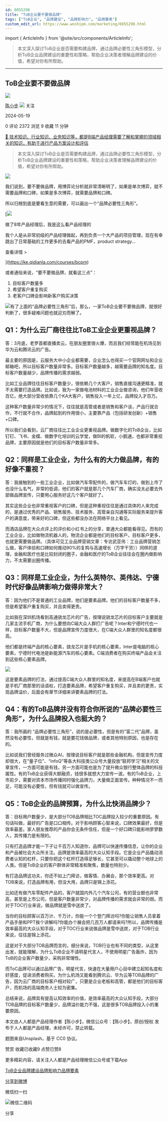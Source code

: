 ```yaml
---
id: 6055298
title: "ToB企业要不要做品牌"
tags: ["ToB企业", "品牌建设", "品牌影响力", "品牌要素"]
custom_edit_url: https://www.woshipm.com/marketing/6055298.html
---
```

import { ArticleInfo } from '@site/src/components/ArticleInfo';

<ArticleInfo
    author="陈小步"
    authorLink="https://www.woshipm.com/u/1099326"
    published="2024-05-19"
    views={2372}
    comments={0}
    collects={9}
/>

> 本文深入探讨ToB企业是否需要构建品牌，通过品牌必要性三角形模型，分析ToB企业品牌建设的重要性和策略，帮助企业决策者理解品牌建设的价值，希望对你有所帮助。

---

## ToB企业要不要做品牌

[![](https://image.woshipm.com/wp-files/2022/05/QcNxmeraPDu7ugoB0fnU.jpeg!/both/72x72)](https://www.woshipm.com/u/1099326)

[陈小步](https://www.woshipm.com/u/1099326) ![](https://static.woshipm.com/tag/1101_1@2x.png) 关注

2024-05-19

0 评论 2372 浏览 9 收藏 11 分钟

[🔗 技术知识、行业知识、业务知识等，都是B端产品经理需要了解和掌握的领域相关的知识，有助于进行产品方案设计和评估](https://ke.qidianla.com/courses/bcpm)

> 本文深入探讨ToB企业是否需要构建品牌，通过品牌必要性三角形模型，分析ToB企业品牌建设的重要性和策略，帮助企业决策者理解品牌建设的价值，希望对你有所帮助。

![](https://image.woshipm.com/2024/05/19/420b79e0-15a2-11ef-b3fd-00163e142b65.png)

我们说到，要不要做品牌，用博弈论分析就非常清晰明了，如果是单次博弈，就不需要品牌和口碑，如果是多次博弈，就需要品牌和口碑。

所以归根到底是要看生意的需要，可以画出一个“品牌必要性三角形”。

[![](https://image.woshipm.com/2023/08/02/bf59b8ba-30e4-11ee-88e7-00163e0b5ff3.png)

做了8年产品经理后，我是这么看产品经理的

我个人是从非常初级的产品经理做起，再到负责一个大产品的项目管理，现在有幸跳出了日常基础的工作更多的去看产品的PMF，product strategy...

查看详情 >

](https://ke.qidianla.com/courses/bcpm)

或者通俗来说，“要不要做品牌，就看这三点”：

1.  目标客户数量多
2.  希望客户重复购买
3.  老客户口碑会影响新客户购买决策

![](https://image.woshipm.com/2024/05/15/ef30468e-12d0-11ef-b3fd-00163e142b65.png)有了上面的“品牌必要性三角形”后，那么，一家ToB企业要不要做品牌，就很好判断了，很多疑难问题也就迎刃而解了。

## Q1：为什么云厂商往往比ToB工业企业更重视品牌？

答：3月底，老罗首都直播卖云，在朋友圈里很火爆，而且我们经常能在机场见到华为云和腾讯云的广告。

最主要的原因是，云服务大中小企业都需要，企业怎么也得买一个官网网址和企业邮箱吧，所以目标客户数量非常多。目标客户数量越多，越需要品牌的知名度。目标客户数量越少，品牌传播的需求越弱。

比如工业品牌往往目标客户数量少，很依赖几个大客户，销售直接沟通更精准，就不太需要打造品牌。比如说，我为一家做电池材料的工业企业做咨询，他们年营收百亿，绝大部分营收依靠几个KA大客户，销售投入一年上亿，品牌投入才百万。

这种客户数量非常少的情况下，往往就是高管或者是销售和客户谈，产品行就合作，不行就不合作，品牌起到的作用很小，主要靠产品（包括研发创新）+销售+口碑。

所以我们会看到，云厂商往往比工业企业更重视品牌。做数字化的ToB企业，比如钉钉、飞书、金蝶、做数字化培训的云学堂，做BI的帆软，小鹅通，也都非常重视品牌，主要原因就是他们的目标客户数量非常多。

## Q2：同样是工业企业，为什么有的大力做品牌，有的好像不重视？

答：我接触到的一些工业企业，比如做汽车零配件的，做汽车车灯的，做到上市了也没什么名气，非常的低调，他们的客户就是那几个汽车厂商，确实没太必要去外部做品牌宣传，只要用心服务好这几个客户就好了。

其实这些企业也非常重视客户的口碑，但是这种重视往往是通过具体的人来完成的，是通过优秀的产品、销售服务、技术服务、高管亲自沟通等实际服务来提升客户的满意度，带来好的口碑，但这些都没办法在网络平台上看见。

而酒店品牌在大众点评上的评价和小红书上的分享，普通大众都能看得见。而有的工业企业，比如做物流机器人的，物流企业都是他们的目标客户，目标客户更多，也就更需要做品牌。（具体可见工业品牌营销文章：专访武亚伟：工业品牌营销怎么做，客户体验和口碑如何推动90%的复购与高速增长（万字干货））同样的道理，金融和医疗也是比较封闭的圈子，金融和医疗的ToB企业往往会在圈内做影响力，不太需要出圈传播。

## Q3：同样是工业企业，为什么英特尔、英伟达、宁德时代好像品牌影响力做得非常大？

答：因为他们不是普通的工业品牌，他们是要素品牌。他们的目标客户数量不多，但是希望客户重复购买，并且卖得更贵。

比如我在深圳机场看到高通骁龙芯片的广告，按理说骁龙芯片的目标客户主要就是几家主流手机厂商，为什么要想向C端大众人群打广告呢？Inter和宁德时代也一样，目标客户数量不大，但是品牌宣传力度很大，在C端大众人群里的知名度都很高。

他们都是终端产品的核心要素，骁龙芯片是手机的核心要素，Inter是电脑的核心要素，宁德时代电池是新能源汽车的核心要素。C端消费者在购买终端产品会关注到这些核心要素品牌。

![](https://image.woshipm.com/2024/05/15/efe896da-12d0-11ef-b3fd-00163e142b65.png)

这是要素品牌的打法，通过提高C端大众人群里的知名度，来提高在B端客户也就是手机厂商那里的话语权，打造要素品牌，希望客户重复购买，并且卖的更贵，实现品牌溢价，后面会有章节详细来讲要素品牌的打法。

## Q4：有的ToB品牌并没有符合你所说的“品牌必要性三角形”，为什么品牌投入也挺大的？

答：我所画的 “品牌必要性三角形”，说的是必要性，但是有的“富二代”品牌，虽然没有必要性，但就是有钱，就是要花钱做品牌，或者其他特别原因，也是存在的。

比如说我们曾经服务过微众AI，按理说目标客户就是那些金融机构，但是宣传力度却很大，在“量子位”、“infoQ”等各大科技类公众号大量投放“联邦学习”相关的文章宣传，一方面可能是有钱，另一方面可能也是为了提升微众银行整体品牌的科技属性。有的ToB企业获得大额融资，钱很多就想大力宣传一波。有的ToB企业，上市前夕，需要对资本市场传播同时强化品牌力，大量做正面宣传。种种情况不一而足，可能没有必要性，但有钱就可以做宣传。

## Q5：ToB企业的品牌预算，为什么比快消品牌少？

答：目标用户数量少，是大部分TOB品牌相比TOC品牌投入较少的重要原因。有句话叫做，最好的广告是口口相传。对于影响顾客心智来说，口碑效果最好，但是效率最差。家人朋友推荐的产品你会无条件信任，但是一个好口碑只能影响寥寥数人，其传播力是有限的。

只有打造品牌才能一下子让千百万人知道你，品牌可以快速传播信息，让你的企业和产品被社会大众所关注。品牌是效率最高的大众认知手段。它是企业产品撬动消费者认知的杠杆，只要你把这个杠杆打造得足够长，它甚至可以撬动整个地球上的人类。但是ToB企业的客户群体非常精准和聚焦，数量也特别少。

有打造品牌这功夫，你还不如上门拜访，做客情、办展会，那个效率更高。对TOB来说，打造品牌有用，但没大用，品牌只是锦上添花。

比如还有做汽车零配件产品的，客户就国内外几个汽车公司，有的营业额也非常高，甚至是上市公司，但是客户数量非常少，对品牌传播的需求就会非常的弱。而对于TOC行业来说，做品牌就是雪中送炭了。

当你的目标顾客以百万计、千万计，你能一个个登门拜访吗?你能让销售人员拿着产品手册和PPT挨个讲解吗?你能办个展会把几百万人都请来吗?所以，品牌传播是效率最高的大众认知手段，对于TOC行业来说做品牌是雪中送炭，对于TOB行业来说，往往是锦上添花。

这是对于大部分TOB品牌而言的，细分来说，TOB行业也有不同的类型，从这里出发，就能理解，为什么ToB企业不请明星代言人，不使用明星广告轰炸，因为ToB的企业客户数量少，采购非常理性。

而ToC品牌可以通过品牌广告，明星代言，快速在大量用户心目中建立起知名度和好感度，促进消费者购买。为什么机场又能看到腾讯云、华为云等TOB品牌的广告，因为云厂商的目标客户相对较广，只要是企业老板和高管，都是他们的目标客户，而机场的高端商务人士较为密集。

总结来说，品牌具有提高认知效率的价值，是效率最高的大众认知手段，大部分TOB品牌的目标客户数量少，品牌溢价能力不强，这是很多TOB品牌投入小的重要原因。

本文由人人都是产品经理作者【陈小步】，微信公众号：【陈小步】，原创/授权 发布于人人都是产品经理，未经许可，禁止转载。

题图来自Unsplash，基于 CC0 协议。

赞赏 收藏已收藏9 点赞已赞8

更多精彩内容，请关注人人都是产品经理微信公众号或下载App

[ToB企业](https://www.woshipm.com/tag/tob%e4%bc%81%e4%b8%9a)[品牌建设](https://www.woshipm.com/tag/%e5%93%81%e7%89%8c%e5%bb%ba%e8%ae%be)[品牌影响力](https://www.woshipm.com/tag/%e5%93%81%e7%89%8c%e5%bd%b1%e5%93%8d%e5%8a%9b)[品牌要素](https://www.woshipm.com/tag/%e5%93%81%e7%89%8c%e8%a6%81%e7%b4%a0)

[分享到微博](https://service.weibo.com/share/share.php?appkey=2775287854&title=ToB企业要不要做品牌&url=https://www.woshipm.com/marketing/6055298.html&pic=https://image.woshipm.com/2024/05/19/420b79e0-15a2-11ef-b3fd-00163e142b65.png)

微信扫一扫

![微信二维码](https://api.pwmqr.com/qrcode/create/?url=https://www.woshipm.com/marketing/6055298.html)

分享